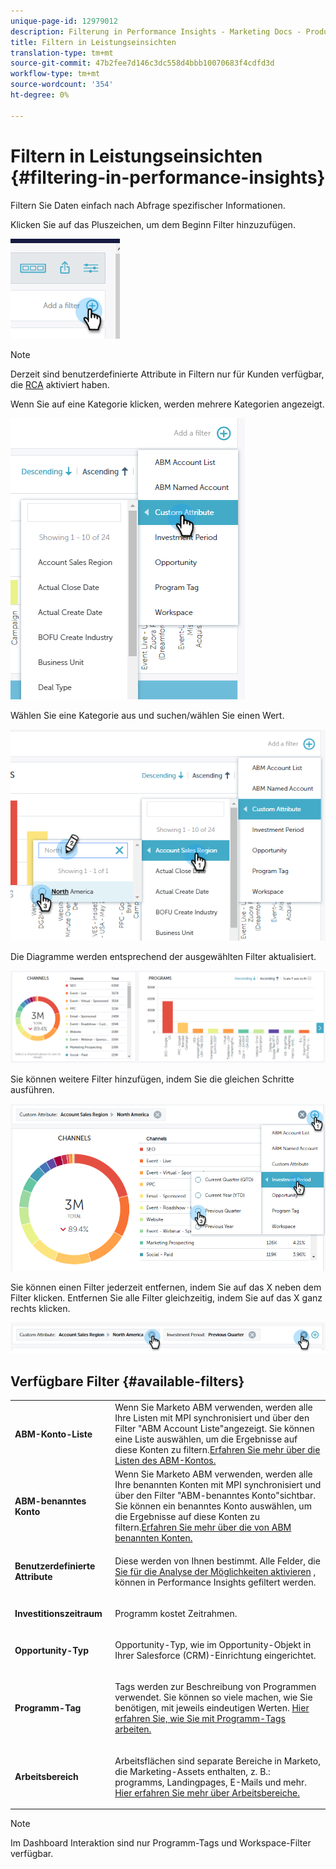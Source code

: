 ```yaml
---
unique-page-id: 12979012
description: Filterung in Performance Insights - Marketing Docs - Produktdokumentation
title: Filtern in Leistungseinsichten
translation-type: tm+mt
source-git-commit: 47b2fee7d146c3dc558d4bbb10070683f4cdfd3d
workflow-type: tm+mt
source-wordcount: '354'
ht-degree: 0%

---
```



# Filtern in Leistungseinsichten {#filtering-in-performance-insights}

Filtern Sie Daten einfach nach Abfrage spezifischer Informationen.

Klicken Sie auf das Pluszeichen, um dem Beginn Filter hinzuzufügen.

![](assets/1-1.png)

>[!NOTE]
>
>Derzeit sind benutzerdefinierte Attribute in Filtern nur für Kunden verfügbar, die [RCA](http://docs.marketo.com/x/lwIk) aktiviert haben.

Wenn Sie auf eine Kategorie klicken, werden mehrere Kategorien angezeigt.

![](assets/two-1.png)

Wählen Sie eine Kategorie aus und suchen/wählen Sie einen Wert.

![](assets/three.png)

Die Diagramme werden entsprechend der ausgewählten Filter aktualisiert.

![](assets/four-1.png)

Sie können weitere Filter hinzufügen, indem Sie die gleichen Schritte ausführen.

![](assets/five.png)

Sie können einen Filter jederzeit entfernen, indem Sie auf das X neben dem Filter klicken. Entfernen Sie alle Filter gleichzeitig, indem Sie auf das X ganz rechts klicken.

![](assets/6-2.png)

## Verfügbare Filter {#available-filters}

<table> 
 <tbody> 
  <tr> 
   <td colspan="1"><strong>ABM-Konto-Liste</strong></td> 
   <td colspan="1">Wenn Sie Marketo ABM verwenden, werden alle Ihre Listen mit MPI synchronisiert und über den Filter "ABM Account Liste"angezeigt. Sie können eine Liste auswählen, um die Ergebnisse auf diese Konten zu filtern.<a href="https://docs.marketo.com/display/public/DOCS/Account-Based+Web+Marketing+with+ABM" rel="nofollow">Erfahren Sie mehr über die Listen des ABM-Kontos.</a></td> 
  </tr> 
  <tr> 
   <td colspan="1"><strong>ABM-benanntes Konto</strong></td> 
   <td colspan="1">Wenn Sie Marketo ABM verwenden, werden alle Ihre benannten Konten mit MPI synchronisiert und über den Filter "ABM-benanntes Konto"sichtbar. Sie können ein benanntes Konto auswählen, um die Ergebnisse auf diese Konten zu filtern.<a href="http://docs.marketo.com/x/eaCt" rel="nofollow">Erfahren Sie mehr über die von ABM benannten Konten.</a></td> 
  </tr> 
  <tr> 
   <td colspan="1"><strong>Benutzerdefinierte Attribute</strong></td> 
   <td colspan="1"><p>Diese werden von Ihnen bestimmt. Alle Felder, die <a href="http://docs.marketo.com/display/public/DOCS/Enabling+Custom+Field+Sync+for+Revenue+Cycle+Analytics" rel="nofollow">Sie für die Analyse der Möglichkeiten aktivieren</a> , können in Performance Insights gefiltert werden.</p></td> 
  </tr> 
  <tr> 
   <td colspan="1"><p><strong>Investitionszeitraum</strong></p></td> 
   <td colspan="1"><p>Programm kostet Zeitrahmen.</p></td> 
  </tr> 
  <tr> 
   <td colspan="1"><p><strong>Opportunity-Typ</strong></p></td> 
   <td colspan="1"><p>Opportunity-Typ, wie im Opportunity-Objekt in Ihrer Salesforce (CRM)-Einrichtung eingerichtet.</p></td> 
  </tr> 
  <tr> 
   <td><p><strong>Programm-Tag</strong></p></td> 
   <td><p>Tags werden zur Beschreibung von Programmen verwendet. Sie können so viele machen, wie Sie benötigen, mit jeweils eindeutigen Werten. <a href="https://docs.marketo.com/display/public/DOCS/Tags" rel="nofollow">Hier erfahren Sie, wie Sie mit Programm-Tags arbeiten.</a></p></td> 
  </tr> 
  <tr> 
   <td><strong>Arbeitsbereich</strong></td> 
   <td><p>Arbeitsflächen sind separate Bereiche in Marketo, die Marketing-Assets enthalten, z. B.: programms, Landingpages, E-Mails und mehr. <a href="https://docs.marketo.com/display/public/DOCS/Understanding+Workspaces+and+Person+Partitions" rel="nofollow">Hier erfahren Sie mehr über Arbeitsbereiche.</a></p></td> 
  </tr> 
 </tbody> 
</table>

>[!NOTE]
>
>Im Dashboard Interaktion sind nur Programm-Tags und Workspace-Filter verfügbar.

